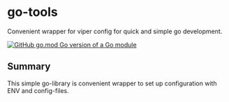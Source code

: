 # go-tools

Convenient wrapper for viper config for quick and simple go development.

[![GitHub go.mod Go version of a Go module](https://img.shields.io/github/go-mod/go-version/tilseiffert/go-tools-config.svg)](https://github.com/tilseiffert/go-tools-config)

## Summary

This simple go-library is convenient wrapper to
set up configuration with ENV and config-files.
